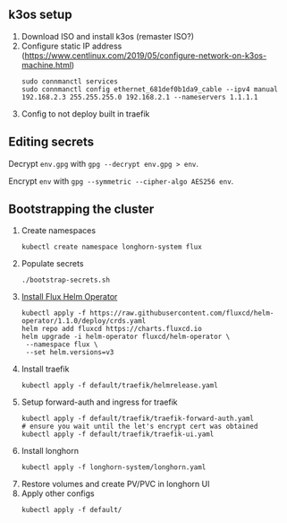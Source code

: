 ## k3os setup
1. Download ISO and install k3os (remaster ISO?)
1. Configure static IP address (https://www.centlinux.com/2019/05/configure-network-on-k3os-machine.html)
    ```
    sudo connmanctl services
    sudo connmanctl config ethernet_681def0b1da9_cable --ipv4 manual 192.168.2.3 255.255.255.0 192.168.2.1 --nameservers 1.1.1.1
    ```
1. Config to not deploy built in traefik

## Editing secrets
Decrypt `env.gpg` with `gpg --decrypt env.gpg > env`.

Encrypt `env` with `gpg --symmetric --cipher-algo AES256 env`.

## Bootstrapping the cluster
1. Create namespaces
   ```
   kubectl create namespace longhorn-system flux
   ```
1. Populate secrets
   ```
   ./bootstrap-secrets.sh
   ```
1. [Install Flux Helm Operator](https://docs.fluxcd.io/projects/helm-operator/en/stable/get-started/quickstart/#install-the-helm-operator)
   ```
   kubectl apply -f https://raw.githubusercontent.com/fluxcd/helm-operator/1.1.0/deploy/crds.yaml
   helm repo add fluxcd https://charts.fluxcd.io
   helm upgrade -i helm-operator fluxcd/helm-operator \
    --namespace flux \
    --set helm.versions=v3
   ```
1. Install traefik
   ```
   kubectl apply -f default/traefik/helmrelease.yaml
   ```
1. Setup forward-auth and ingress for traefik
   ```
   kubectl apply -f default/traefik/traefik-forward-auth.yaml
   # ensure you wait until the let's encrypt cert was obtained
   kubectl apply -f default/traefik/traefik-ui.yaml
   ```
1. Install longhorn
   ```
   kubectl apply -f longhorn-system/longhorn.yaml
   ```
1. Restore volumes and create PV/PVC in longhorn UI
1. Apply other configs
   ```
   kubectl apply -f default/
   ```
